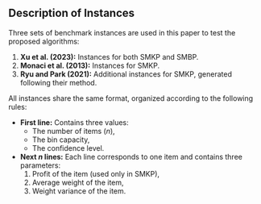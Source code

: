 ## Description of Instances

Three sets of benchmark instances are used in this paper to test the proposed algorithms:

1. **Xu et al. (2023):** Instances for both SMKP and SMBP.
2. **Monaci et al. (2013):** Instances for SMKP.
3. **Ryu and Park (2021):** Additional instances for SMKP, generated following their method.

All instances share the same format, organized according to the following rules:

- **First line:**
   Contains three values:
  - The number of items (*n*),
  - The bin capacity,
  - The confidence level.
- **Next *n* lines:**
   Each line corresponds to one item and contains three parameters:
  1. Profit of the item (used only in SMKP),
  2. Average weight of the item,
  3. Weight variance of the item.
